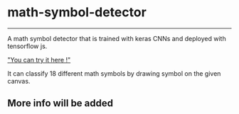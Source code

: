 # math-symbol-detector
----------
A math symbol detector that is trained with keras CNNs and deployed with tensorflow js.

["You can try it here !"](https://hyunr.github.io/kr-cls-keras/ "https://hyunr.github.io/math-symbol-detector/")

It can classify 18 different math symbols by drawing symbol on the given canvas. 

## More info will be added ##
